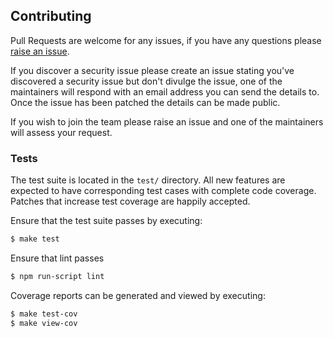 ## Contributing

Pull Requests are welcome for any issues, if you have any questions please 
[raise an issue](https://github.com/passport-next/passport/issues).

If you discover a security issue please create an issue stating you've discovered a security
issue but don't divulge the issue, one of the maintainers will respond with an email address
you can send the details to. Once the issue has been patched the details can be made public.

If you wish to join the team please raise an issue and one of the maintainers will assess your
request.

### Tests

The test suite is located in the `test/` directory.  All new features are
expected to have corresponding test cases with complete code coverage.  Patches
that increase test coverage are happily accepted.

Ensure that the test suite passes by executing:

```bash
$ make test
```

Ensure that lint passes
```bash
$ npm run-script lint
```

Coverage reports can be generated and viewed by executing:

```bash
$ make test-cov
$ make view-cov
```

